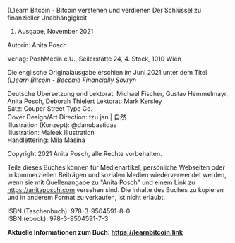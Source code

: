 
(L)earn Bitcoin - Bitcoin verstehen und verdienen
Der Schlüssel zu finanzieller Unabhängigkeit  
1. Ausgabe, November 2021

Autorin: Anita Posch

Verlag: PoshMedia e.U., Seilerstätte 24, 4. Stock, 1010 Wien

Die englische Originalausgabe erschien im Juni 2021 unter dem Titel *(L)earn Bitcoin - Become Financially Sovryn*

Deutsche Übersetzung und Lektorat: Michael Fischer, Gustav Hemmelmayr, Anita Posch, Deborah Thielert
Lektorat: Mark Kersley  
Satz: Couper Street Type Co.  
Cover Design/Art Direction: tzu jan | 自然  
Illustration (Konzept): @danubastidas  
Illustration: Maleek Illustration  
Handlettering: Mila Masina

Copyright 2021 Anita Posch, alle Rechte vorbehalten.

Teile dieses Buches können für Medienartikel, persönliche Webseiten oder in kommerziellen Beiträgen und sozialen Medien wiederverwendet werden, wenn sie mit Quellenangabe zu "Anita Posch" und einem Link zu https://anitaposch.com versehen sind. Die Inhalte des Buches zu kopieren und in anderem Format zu verkaufen, ist nicht erlaubt. 

ISBN (Taschenbuch): 978-3-9504591-8-0  
ISBN (ebook): 978-3-9504591-7-3

**Aktuelle Informationen zum Buch: https://learnbitcoin.link**
